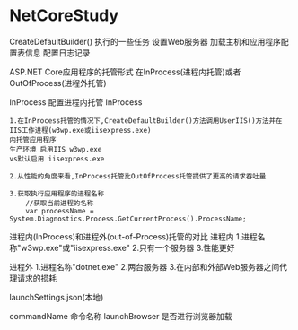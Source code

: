 # NetCoreStudy

CreateDefaultBuilder() 执行的一些任务
	设置Web服务器
	加载主机和应用程序配置表信息
	配置日志记录
	
ASP.NET Core应用程序的托管形式
	在InProcess(进程内托管)或者OutOfProcess(进程外托管)
	
InProcess
	配置进程内托管
	<PropertyGroup>
    <AspNetCoreHostingModel>InProcess</AspNetCoreHostingModel>
    </PropertyGroup>
	
	1.在InProcess托管的情况下,CreateDefaultBuilder()方法调用UserIIS()方法并在IIS工作进程(w3wp.exe或iisexpress.exe)
	内托管应用程序
	生产环境 启用IIS w3wp.exe
	vs默认启用 iisexpress.exe
	
	2.从性能的角度来看,InProcess托管比OutOfProcess托管提供了更高的请求吞吐量
	
	3.获取执行应用程序的进程名称
		//获取当前进程的名称
		var processName = System.Diagnostics.Process.GetCurrentProcess().ProcessName;


 进程内(InProcess)和进程外(out-of-Process)托管的对比
 进程内
	1.进程名称"w3wp.exe"或"iisexpress.exe"
	2.只有一个服务器
	3.性能更好
	
  进程外
	1.进程名称"dotnet.exe"
	2.两台服务器
	3.在内部和外部Web服务器之间代理请求的损耗
	
  launchSettings.json(本地)
  
  commandName 命令名称
  launchBrowser 是否进行浏览器加载
